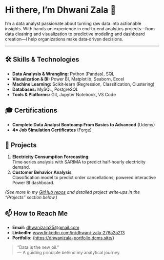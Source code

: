 # Hi there, I’m Dhwani Zala 👋

I’m a data analyst passionate about turning raw data into actionable insights. With hands‑on experience in end‑to‑end analytics projects—from data cleaning and visualization to predictive modeling and dashboard creation—I help organizations make data‑driven decisions.

---

## 🛠️ Skills & Technologies

- **Data Analysis & Wrangling:** Python (Pandas), SQL  
- **Visualization & BI:** Power BI, Matplotlib, Seaborn, Excel  
- **Machine Learning:** Scikit‑learn (Regression, Classification, Clustering)  
- **Databases:** MySQL, PostgreSQL  
- **Tools & Platforms:** Git, Jupyter Notebook, VS Code  

## 🎓 Certifications

- **Complete Data Analyst Bootcamp From Basics to Advanced** (Udemy)  
- **4× Job Simulation Certificates** (Forge)  

## 🚀 Projects

1. **Electricity Consumption Forecasting**  
   Time‑series analysis with SARIMA to predict half‑hourly electricity demand.  
2. **Customer Behavior Analysis**  
   Classification model to predict order cancellations; powered interactive Power BI dashboard.   

*(See more in my [GitHub repos](#) and detailed project write‑ups in the “Projects” section below.)*

## 📫 How to Reach Me

- **Email:** dhwanizala25@gmail.com 
- **LinkedIn:** www.linkedin.com/in/dhwani-zala-276a2a213
- **Portfolio:** (https://dhwanizala-portfolio.dcms.site/)

> “Data is the new oil.”  
> — A guiding principle behind my analytical journey.

